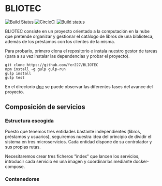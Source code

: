 # BLIOTEC

[![Build Status](https://travis-ci.com/fer227/BLIOTEC.svg?branch=main)](https://travis-ci.com/fer227/BLIOTEC) [![CircleCI](https://circleci.com/gh/fer227/BLIOTEC.svg?style=svg)](https://circleci.com/gh/fer227/BLIOTEC) [![Build status](https://ci.appveyor.com/api/projects/status/pt44c0loki51d9tp?svg=true)](https://ci.appveyor.com/project/fer227/bliotec)

BLIOTEC consiste en un proyecto orientado a la computación en la nube que pretende organizar y gestionar el catálogo de libros de una biblioteca, además de los préstamos con los clientes de la misma.

Para probarlo, primero clona el repositorio e instala nuestro gestor de tareas (para a su vez instalar las dependencias y probar el proyecto).

```
git clone https://github.com/fer227/BLIOTEC
npm install -g gulp gulp-run
gulp install
gulp test
```

En el directorio [doc](./doc) se puede observar las diferentes fases del avance del proyecto.

## Composición de servicios

### Estructura escogida
Puesto que tenemos tres entidades bastante independientes (libros, préstamos y usuarios), seguiremos nuestra idea del principio de dividir el sistema en tres microservicios. Cada entidad dispone de su controlador y sus propias rutas. 

Necesitaremos crear tres ficheros "index" que lancen los servicios, introducir cada servicio en una imagen y coordinarlos mediante docker-compose.

### Contenedores

